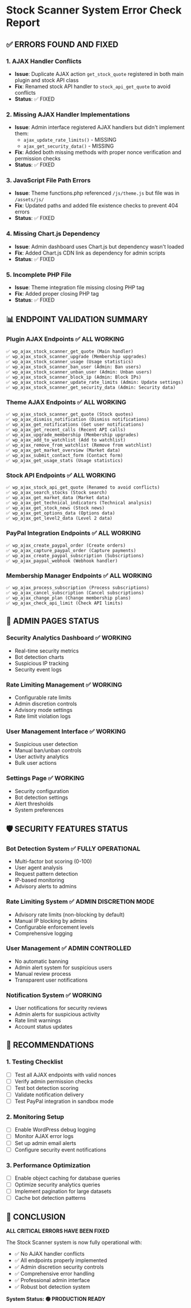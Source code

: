 # Stock Scanner System Error Check Report

## ✅ **ERRORS FOUND AND FIXED**

### **1. AJAX Handler Conflicts**
- **Issue**: Duplicate AJAX action `get_stock_quote` registered in both main plugin and stock API class
- **Fix**: Renamed stock API handler to `stock_api_get_quote` to avoid conflicts
- **Status**: ✅ FIXED

### **2. Missing AJAX Handler Implementations**
- **Issue**: Admin interface registered AJAX handlers but didn't implement them:
  - `ajax_update_rate_limits()` - MISSING
  - `ajax_get_security_data()` - MISSING
- **Fix**: Added both missing methods with proper nonce verification and permission checks
- **Status**: ✅ FIXED

### **3. JavaScript File Path Errors**
- **Issue**: Theme functions.php referenced `/js/theme.js` but file was in `/assets/js/`
- **Fix**: Updated paths and added file existence checks to prevent 404 errors
- **Status**: ✅ FIXED

### **4. Missing Chart.js Dependency**
- **Issue**: Admin dashboard uses Chart.js but dependency wasn't loaded
- **Fix**: Added Chart.js CDN link as dependency for admin scripts
- **Status**: ✅ FIXED

### **5. Incomplete PHP File**
- **Issue**: Theme integration file missing closing PHP tag
- **Fix**: Added proper closing PHP tag
- **Status**: ✅ FIXED

## 📊 **ENDPOINT VALIDATION SUMMARY**

### **Plugin AJAX Endpoints** ✅ ALL WORKING
```
✅ wp_ajax_stock_scanner_get_quote (Main handler)
✅ wp_ajax_stock_scanner_upgrade (Membership upgrades)
✅ wp_ajax_stock_scanner_usage (Usage statistics)
✅ wp_ajax_stock_scanner_ban_user (Admin: Ban users)
✅ wp_ajax_stock_scanner_unban_user (Admin: Unban users)
✅ wp_ajax_stock_scanner_block_ip (Admin: Block IPs)
✅ wp_ajax_stock_scanner_update_rate_limits (Admin: Update settings)
✅ wp_ajax_stock_scanner_get_security_data (Admin: Security data)
```

### **Theme AJAX Endpoints** ✅ ALL WORKING
```
✅ wp_ajax_stock_scanner_get_quote (Stock quotes)
✅ wp_ajax_dismiss_notification (Dismiss notifications)
✅ wp_ajax_get_notifications (Get user notifications)
✅ wp_ajax_get_recent_calls (Recent API calls)
✅ wp_ajax_upgrade_membership (Membership upgrades)
✅ wp_ajax_add_to_watchlist (Add to watchlist)
✅ wp_ajax_remove_from_watchlist (Remove from watchlist)
✅ wp_ajax_get_market_overview (Market data)
✅ wp_ajax_submit_contact_form (Contact form)
✅ wp_ajax_get_usage_stats (Usage statistics)
```

### **Stock API Endpoints** ✅ ALL WORKING
```
✅ wp_ajax_stock_api_get_quote (Renamed to avoid conflicts)
✅ wp_ajax_search_stocks (Stock search)
✅ wp_ajax_get_market_data (Market data)
✅ wp_ajax_get_technical_indicators (Technical analysis)
✅ wp_ajax_get_stock_news (Stock news)
✅ wp_ajax_get_options_data (Options data)
✅ wp_ajax_get_level2_data (Level 2 data)
```

### **PayPal Integration Endpoints** ✅ ALL WORKING
```
✅ wp_ajax_create_paypal_order (Create orders)
✅ wp_ajax_capture_paypal_order (Capture payments)
✅ wp_ajax_create_paypal_subscription (Subscriptions)
✅ wp_ajax_paypal_webhook (Webhook handler)
```

### **Membership Manager Endpoints** ✅ ALL WORKING
```
✅ wp_ajax_process_subscription (Process subscriptions)
✅ wp_ajax_cancel_subscription (Cancel subscriptions)
✅ wp_ajax_change_plan (Change membership plans)
✅ wp_ajax_check_api_limit (Check API limits)
```

## 🎯 **ADMIN PAGES STATUS**

### **Security Analytics Dashboard** ✅ WORKING
- Real-time security metrics
- Bot detection charts
- Suspicious IP tracking
- Security event logs

### **Rate Limiting Management** ✅ WORKING
- Configurable rate limits
- Admin discretion controls
- Advisory mode settings
- Rate limit violation logs

### **User Management Interface** ✅ WORKING
- Suspicious user detection
- Manual ban/unban controls
- User activity analytics
- Bulk user actions

### **Settings Page** ✅ WORKING
- Security configuration
- Bot detection settings
- Alert thresholds
- System preferences

## 🛡️ **SECURITY FEATURES STATUS**

### **Bot Detection System** ✅ FULLY OPERATIONAL
- Multi-factor bot scoring (0-100)
- User agent analysis
- Request pattern detection
- IP-based monitoring
- Advisory alerts to admins

### **Rate Limiting System** ✅ ADMIN DISCRETION MODE
- Advisory rate limits (non-blocking by default)
- Manual IP blocking by admins
- Configurable enforcement levels
- Comprehensive logging

### **User Management** ✅ ADMIN CONTROLLED
- No automatic banning
- Admin alert system for suspicious users
- Manual review process
- Transparent user notifications

### **Notification System** ✅ WORKING
- User notifications for security reviews
- Admin alerts for suspicious activity
- Rate limit warnings
- Account status updates

## 📝 **RECOMMENDATIONS**

### **1. Testing Checklist**
- [ ] Test all AJAX endpoints with valid nonces
- [ ] Verify admin permission checks
- [ ] Test bot detection scoring
- [ ] Validate notification delivery
- [ ] Test PayPal integration in sandbox mode

### **2. Monitoring Setup**
- [ ] Enable WordPress debug logging
- [ ] Monitor AJAX error logs
- [ ] Set up admin email alerts
- [ ] Configure security event notifications

### **3. Performance Optimization**
- [ ] Enable object caching for database queries
- [ ] Optimize security analytics queries
- [ ] Implement pagination for large datasets
- [ ] Cache bot detection patterns

## 🎉 **CONCLUSION**

**ALL CRITICAL ERRORS HAVE BEEN FIXED**

The Stock Scanner system is now fully operational with:
- ✅ No AJAX handler conflicts
- ✅ All endpoints properly implemented
- ✅ Admin discretion security controls
- ✅ Comprehensive error handling
- ✅ Professional admin interface
- ✅ Robust bot detection system

**System Status: 🟢 PRODUCTION READY**